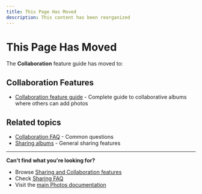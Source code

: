 ```yaml
---
title: This Page Has Moved
description: This content has been reorganized
---
```


# This Page Has Moved

The **Collaboration** feature guide has moved to:

## Collaboration Features
- [Collaboration feature guide](/photos/features/sharing-and-collaboration/collaboration) - Complete guide to collaborative albums where others can add photos

## Related topics
- [Collaboration FAQ](/photos/faq/sharing-and-collaboration#collaboration) - Common questions
- [Sharing albums](/photos/features/sharing-and-collaboration/share) - General sharing features

---

**Can't find what you're looking for?**
- Browse [Sharing and Collaboration features](/photos/features/sharing-and-collaboration/share)
- Check [Sharing FAQ](/photos/faq/sharing-and-collaboration)
- Visit the [main Photos documentation](/photos/)
